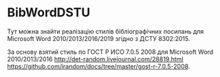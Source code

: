 BibWordDSTU
====

Тут можна знайти реалізацію стилів бібліографічних посилань для Microsoft Word 2010/2013/2016/2019 згідно з ДСТУ 8302:2015.

За основу взятий стиль по ГОСТ Р ИСО 7.0.5 2008 для Microsoft Word 2010/2013/2016 http://det-random.livejournal.com/28819.html https://github.com/irandom/docs/tree/master/gost-r-7.0.5-2008.
